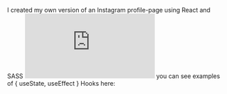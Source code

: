 I created my own version of an Instagram profile-page using React and SASS
![here](https://github.com/AngelosPa/Instagram-Profilepageclone/blob/main/src/components/Newpost.js)
you can see examples of { useState, useEffect } Hooks here:
